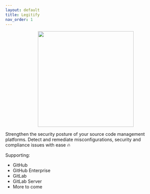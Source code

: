 ```yaml
---
layout: default
title: Legitify
nav_order: 1
---
```


<div align="center">
<img src="/legitify/assets/legitify_logo.png" width="300" height="300" />
</div>

Strengthen the security posture of your source code management platforms.
Detect and remediate misconfigurations, security and compliance issues with ease 🔥

Supporting:

* GitHub
* GitHub Enterprise
* GitLab
* GitLab Server
* More to come
